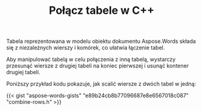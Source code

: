 ﻿---
title: Połącz tabele w C++
second_title: Aspose.Words dla C++
articleTitle: Dołącz Stoły
linktitle: Dołącz Stoły
description: "Zaawansowane manipulacje stołem. Jak połączyć dwie tabele w jedną C++. Połącz tabele za pomocą C++."
type: docs
weight: 90
url: /pl/cpp/join-tables/
timestamp: 2024-01-27-14-07-04
---

Tabela reprezentowana w modelu obiektu dokumentu Aspose.Words składa się z niezależnych wierszy i komórek, co ułatwia łączenie tabel.

Aby manipulować tabelą w celu połączenia z inną tabelą, wystarczy przesunąć wiersze z drugiej tabeli na koniec pierwszej i usunąć kontener drugiej tabeli.

Poniższy przykład kodu pokazuje, jak scalić wiersze z dwóch tabel w jedną:

{{< gist "aspose-words-gists" "e89b24cb8b77096687e8e6567018c087" "combine-rows.h" >}}
